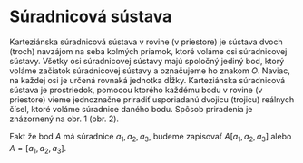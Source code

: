 # Súradnicová sústava

Karteziánska súradnicová sústava v rovine (v priestore) je sústava dvoch (troch) navzájom na seba kolmých priamok, ktoré voláme osi súradnicovej sústavy. Všetky osi súradnicovej sústavy majú spoločný jediný bod, ktorý voláme začiatok súradnicovej sústavy a označujeme ho znakom $O$. Naviac, na každej osi je určená rovnaká jednotka dĺžky. Karteziánska súradnicová sústava je prostriedok, pomocou ktorého každému bodu v rovine (v priestore) vieme jednoznačne priradiť usporiadanú dvojicu (trojicu) reálnych čísel, ktoré voláme súradnice daného bodu. Spôsob priradenia je znázornený na obr. 1 (obr. 2).

Fakt že bod $A$ má súradnice $a_{1},a_{2},a_{3}$, budeme zapisovať $A[a_{1},a_{2},a_{3}]$ alebo $A= [a_{1},a_{2},a_{3}]$. 